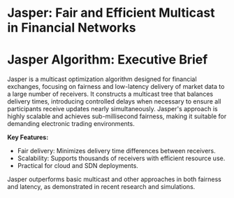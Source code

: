 # Jasper: Fair and Efficient Multicast in Financial Networks

# Jasper Algorithm: Executive Brief

Jasper is a multicast optimization algorithm designed for financial exchanges, focusing on fairness and low-latency delivery of market data to a large number of receivers. It constructs a multicast tree that balances delivery times, introducing controlled delays when necessary to ensure all participants receive updates nearly simultaneously. Jasper's approach is highly scalable and achieves sub-millisecond fairness, making it suitable for demanding electronic trading environments.

**Key Features:**
- Fair delivery: Minimizes delivery time differences between receivers.
- Scalability: Supports thousands of receivers with efficient resource use.
- Practical for cloud and SDN deployments.

Jasper outperforms basic multicast and other approaches in both fairness and latency, as demonstrated in recent research and simulations.

